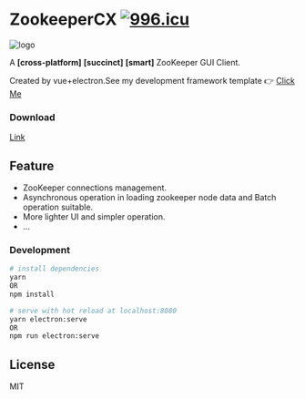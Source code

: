 # ZookeeperCX   [![996.icu](https://img.shields.io/badge/link-996.icu-red.svg)](https://996.icu)

![logo](https://sidfate.oss-cn-hangzhou.aliyuncs.com/client-x/zk-logo.png)

A **[cross-platform]** **[succinct]** **[smart]** ZooKeeper GUI Client.

Created by vue+electron.See my development framework template :point_right: [Click Me](https://github.com/Sidfate/vuetify-electron-template)

### Download

[Link](https://github.com/Sidfate/zkcx/releases)

## Feature

* ZooKeeper connections management.
* Asynchronous operation in loading zookeeper node data and Batch operation suitable.
* More lighter UI and simpler operation.
* ...

### Development

``` bash
# install dependencies
yarn
OR
npm install

# serve with hot reload at localhost:8080
yarn electron:serve
OR
npm run electron:serve

```

## License

MIT
